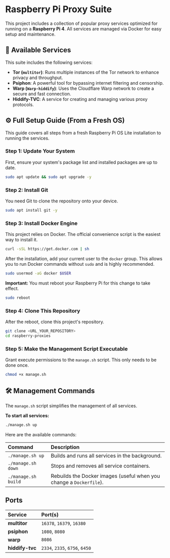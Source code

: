 

# Raspberry Pi Proxy Suite

This project includes a collection of popular proxy services optimized for running on a **Raspberry Pi 4**. All services are managed via Docker for easy setup and maintenance.

## 🚀 Available Services

This suite includes the following services:

* **Tor (`multitor`)**: Runs multiple instances of the Tor network to enhance privacy and throughput.
* **Psiphon**: A powerful tool for bypassing internet filtering and censorship.
* **Warp (`Warp-hiddify`)**: Uses the Cloudflare Warp network to create a secure and fast connection.
* **Hiddify-TVC**: A service for creating and managing various proxy protocols.

## ⚙️ Full Setup Guide (From a Fresh OS)

This guide covers all steps from a fresh Raspberry Pi OS Lite installation to running the services.

### Step 1: Update Your System

First, ensure your system's package list and installed packages are up to date.

```bash
sudo apt update && sudo apt upgrade -y
```

### Step 2: Install Git

You need Git to clone the repository onto your device.

```bash
sudo apt install git -y
```

### Step 3: Install Docker Engine

This project relies on Docker. The official convenience script is the easiest way to install it.

```bash
curl -sSL https://get.docker.com | sh
```

After the installation, add your current user to the `docker` group. This allows you to run Docker commands without `sudo` and is highly recommended.

```bash
sudo usermod -aG docker $USER
```

**Important:** You must reboot your Raspberry Pi for this change to take effect.

```bash
sudo reboot
```

### Step 4: Clone This Repository

After the reboot, clone this project's repository.

```bash
git clone <URL_YOUR_REPOSITORY>
cd raspberry-proxies
```

### Step 5: Make the Management Script Executable

Grant execute permissions to the `manage.sh` script. This only needs to be done once.

```bash
chmod +x manage.sh
```

## 🛠️ Management Commands

The `manage.sh` script simplifies the management of all services.

**To start all services:**

```bash
./manage.sh up
```

Here are the available commands:

| Command | Description |
| :--- | :--- |
| `./manage.sh up` | Builds and runs all services in the background. |
| `./manage.sh down` | Stops and removes all service containers. |
| `./manage.sh build`| Rebuilds the Docker images (useful when you change a `Dockerfile`).|

## Ports

| Service | Port(s) |
| :--- | :--- |
| **multitor** | `16378`, `16379`, `16380` |
| **psiphon** | `1080`, `8080` |
| **warp** | `8086` |
| **hiddify-tvc** | `2334`, `2335`, `6756`, `6450` |

```
```
